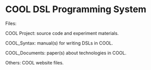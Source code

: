 # COOL DSL Programming System
Files:

COOL Project: source code and experiment materials.

COOL_Syntax: manual(s) for writing DSLs in COOL.

COOL_Documents: paper(s) about technologies in COOL.

Others: COOL website files.
